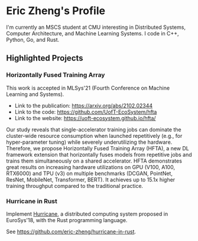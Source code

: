 # Eric Zheng's Profile

I'm currently an MSCS student at CMU interesting in Distributed Systems, Computer Architecture, and Machine Learning Systems. I code in C++, Python, Go, and Rust.

## Highlighted Projects

### Horizontally Fused Training Array

This work is accepted in MLSys'21 (Fourth Conference on Machine Learning and Systems).

- Link to the publication: https://arxiv.org/abs/2102.02344
- Link to the code: https://github.com/UofT-EcoSystem/hfta
- Link to the website: https://uoft-ecosystem.github.io/hfta/

Our study reveals that single-accelerator training jobs can dominate the cluster-wide resource consumption when launched repetitively (e.g., for hyper-parameter tuning) while severely underutilizing the hardware.
Therefore, we propose Horizontally Fused Training Array (HFTA), a new DL framework extension that horizontally fuses models from repetitive jobs and trains them simultaneously on a shared accelerator.
HFTA demonstrates great results on increasing hardware utilizations on GPU (V100, A100, RTX6000) and TPU (v3) on multiple benchmarks (DCGAN, PointNet, ResNet, MobileNet, Transformer, BERT). It achieves up to 15.1x higher training throughput compared to the traditional practice.

### Hurricane in Rust

Implement [Hurricane](https://www.eecg.utoronto.ca/~ashvin/publications/hurricane.pdf), a distributed computing system proposed in EuroSys'18, with the Rust programming language.

See https://github.com/eric-zheng/hurricane-in-rust.

<!--
**eric-zheng/eric-zheng** is a ✨ _special_ ✨ repository because its `README.md` (this file) appears on your GitHub profile.

Here are some ideas to get you started:

- 🔭 I’m currently working on ...
- 🌱 I’m currently learning ...
- 👯 I’m looking to collaborate on ...
- 🤔 I’m looking for help with ...
- 💬 Ask me about ...
- 📫 How to reach me: ...
- 😄 Pronouns: ...
- ⚡ Fun fact: ...
-->
